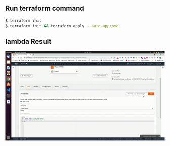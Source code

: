 ## Run terraform command 

```bash
$ terraform init
$ terraform init && terraform apply --auto-approve
```
## lambda Result
![lambda](./doc/result.gif)
